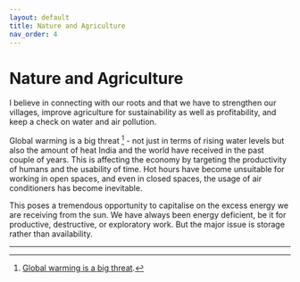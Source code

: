 ```yaml
---
layout: default
title: Nature and Agriculture
nav_order: 4
---
```


# Nature and Agriculture

I believe in connecting with our roots and that we have to strengthen our villages, improve agriculture for sustainability as well as profitability, and keep a check on water and air pollution.


Global warming is a big threat [^1] - not just in terms of rising water levels but also the amount of heat India and the world have received in the past couple of years.
This is affecting the economy by targeting the productivity of humans and the usability of time. Hot hours have become unsuitable for working in open spaces, and even in closed spaces, the usage of air conditioners has become inevitable.


This poses a tremendous opportunity to capitalise on the excess energy we are receiving from the sun. We have always been energy deficient, be it for productive, destructive, or exploratory work. But the major issue is storage rather than availability.

---

[^1]: [Global warming is a big threat](https://www.nrdc.org/stories/global-warming-101).